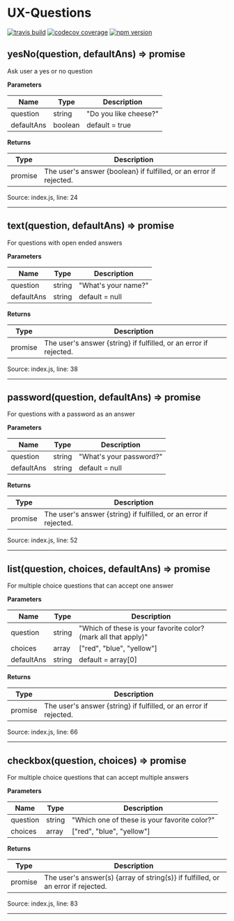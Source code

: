 # UX-Questions

[![travis build](https://img.shields.io/travis/unumux/ux-questions.svg?style=flat-square)](https://travis-ci.org/unumux/ux-questions)
[![codecov coverage](https://img.shields.io/codecov/c/github/unumux/ux-questions.svg?style=flat-square)](https://codecov.io/github/unumux/ux-questions)
[![npm version](https://img.shields.io/npm/v/@unumux/ux-questions.svg?style=flat-square)](https://www.npmjs.com/package/@unumux/ux-questions)

## yesNo(question, defaultAns) => promise
Ask user a yes or no question

**Parameters**

| Name | Type | Description |
| --- | --- | --- |
| question | string | &quot;Do you like cheese?&quot; |
| defaultAns | boolean | default = true |


**Returns**

| Type | Description |
| --- | --- |
| promise | The user&#x27;s answer {boolean} if fulfilled, or an error if rejected. |


Source: index.js, line: 24

---

## text(question, defaultAns) => promise
For questions with open ended answers

**Parameters**

| Name | Type | Description |
| --- | --- | --- |
| question | string | &quot;What&#x27;s your name?&quot; |
| defaultAns | string | default = null |


**Returns**

| Type | Description |
| --- | --- |
| promise | The user&#x27;s answer {string} if fulfilled, or an error if rejected. |


Source: index.js, line: 38

---

## password(question, defaultAns) => promise
For questions with a password as an answer

**Parameters**

| Name | Type | Description |
| --- | --- | --- |
| question | string | &quot;What&#x27;s your password?&quot; |
| defaultAns | string | default = null |


**Returns**

| Type | Description |
| --- | --- |
| promise | The user&#x27;s answer {string} if fulfilled, or an error if rejected. |


Source: index.js, line: 52

---

## list(question, choices, defaultAns) => promise
For multiple choice questions that can accept one answer

**Parameters**

| Name | Type | Description |
| --- | --- | --- |
| question | string | &quot;Which of these is your favorite color? (mark all that apply)&quot; |
| choices | array | [&quot;red&quot;, &quot;blue&quot;, &quot;yellow&quot;] |
| defaultAns | string | default = array[0] |


**Returns**

| Type | Description |
| --- | --- |
| promise | The user&#x27;s answer {string} if fulfilled, or an error if rejected. |


Source: index.js, line: 66

---

## checkbox(question, choices) => promise
For multiple choice questions that can accept multiple answers

**Parameters**

| Name | Type | Description |
| --- | --- | --- |
| question | string | &quot;Which one of these is your favorite color?&quot; |
| choices | array | [&quot;red&quot;, &quot;blue&quot;, &quot;yellow&quot;] |


**Returns**

| Type | Description |
| --- | --- |
| promise | The user&#x27;s answer(s) {array of string(s)} if fulfilled, or an error if rejected. |


Source: index.js, line: 83

---

